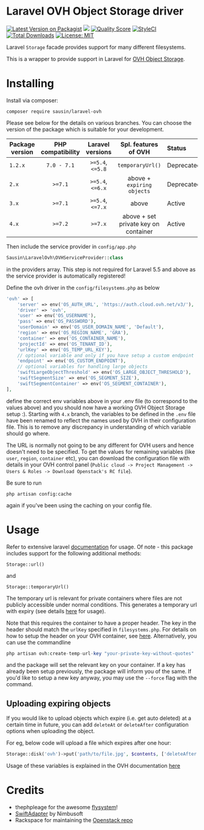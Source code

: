 # Laravel OVH Object Storage driver


[![Latest Version on Packagist](https://img.shields.io/packagist/v/sausin/laravel-ovh.svg?style=flat-square)](https://packagist.org/packages/sausin/laravel-ovh)
[![](https://github.com/sausin/laravel-ovh/workflows/CI%20laravel-ovh/badge.svg?branch=master)](https://github.com/sausin/laravel-ovh/actions?query=workflow%3A%22CI+laravel-ovh%22)
[![Quality Score](https://img.shields.io/scrutinizer/g/sausin/laravel-ovh.svg?style=flat-square)](https://scrutinizer-ci.com/g/sausin/laravel-ovh)
[![StyleCI](https://styleci.io/repos/85194981/shield?branch=master)](https://styleci.io/repos/85194981)
[![Total Downloads](https://img.shields.io/packagist/dt/sausin/laravel-ovh.svg?style=flat-square)](https://packagist.org/packages/sausin/laravel-ovh)
[![License: MIT](https://img.shields.io/badge/License-MIT-yellow.svg?style=flat-square)](https://opensource.org/licenses/MIT)


Laravel `Storage` facade provides support for many different filesystems.

This is a wrapper to provide support in Laravel for [OVH Object Storage](https://www.ovh.ie/public-cloud/storage/object-storage/).

# Installing

Install via composer:
```
composer require sausin/laravel-ovh
```
Please see below for the details on various branches. You can choose the version of the package which is suitable for your development.

| Package version | PHP compatibility | Laravel versions | Spl. features of OVH                   | Status              |
| --------------- | :---------------: | :--------------: | :------------------------------------: | :------------------ |
| `1.2.x`         | `7.0 - 7.1`       | `>=5.4`, `<=5.8` | `temporaryUrl()`                       | Deprecated          |
| `2.x`           | `>=7.1`           | `>=5.4`, `<=6.x` | above + `expiring objects`             | Deprecated          |
| `3.x`           | `>=7.1`           | `>=5.4`, `<=7.x` | above                                  | Active              |
| `4.x`           | `>=7.2`           | `>=7.x`          | above + set private key on container   | Active              |

Then include the service provider in `config/app.php`
```php
Sausin\LaravelOvh\OVHServiceProvider::class
```
in the providers array. This step is not required for Laravel 5.5 and above as the service provider is automatically registered!

Define the ovh driver in the `config/filesystems.php`
as below
```php
'ovh' => [
    'server' => env('OS_AUTH_URL', 'https://auth.cloud.ovh.net/v3/'),
    'driver' => 'ovh',
    'user' => env('OS_USERNAME'),
    'pass' => env('OS_PASSWORD'),
    'userDomain' => env('OS_USER_DOMAIN_NAME', 'Default'),
    'region' => env('OS_REGION_NAME', 'GRA'),
    'container' => env('OS_CONTAINER_NAME'),
    'projectId' => env('OS_TENANT_ID'),
    'urlKey' => env('OS_TEMP_URL_KEY'),
    // optional variable and only if you have setup a custom endpoint
    'endpoint' => env('OS_CUSTOM_ENDPOINT'),
    // optional variables for handling large objects
    'swiftLargeObjectThreshold' => env('OS_LARGE_OBJECT_THRESHOLD'),
    'swiftSegmentSize' => env('OS_SEGMENT_SIZE'),
    'swiftSegmentContainer' => env('OS_SEGMENT_CONTAINER'),
],
```
define the correct env variables above in your .env file (to correspond to the values above) and you should now have a working OVH Object Storage setup :). Starting with `4.x` branch, the variables to be defined in the `.env` file have been renamed to reflect the names used by OVH in their configuration file. This is to remove any discrepancy in understanding of which variable should go where.

The URL is normally not going to be any different for OVH users and hence doesn't need to be specified. To get the values for remaining variables (like `user`, `region`, `container` etc), you can download the configuration file with details in your OVH control panel (`Public cloud -> Project Management -> Users & Roles -> Download Openstack's RC file`). 

Be sure to run
```
php artisan config:cache
```
again if you've been using the caching on your config file.


# Usage

Refer to extensive laravel [documentation](https://laravel.com/docs/7.x/filesystem) for usage. Of note - this package includes support for the following additional methods:

`Storage::url()`

and

`Storage::temporaryUrl()`

The temporary url is relevant for private containers where files are not publicly accessible under normal conditions. This generates a temporary url with expiry (see details [here](https://github.com/laravel/framework/pull/20375) for usage).

Note that this requires the container to have a proper header. The key in the header should match the `urlKey` specified in `filesystems.php`. For details on how to setup the header on your OVH container, see [here](https://docs.ovh.com/gb/en/public-cloud/share_an_object_via_a_temporary_url/#generate-the-key). Alternatively, you can use the commandline
```php
php artisan ovh:create-temp-url-key "your-private-key-without-quotes"
```
and the package will set the relevant key on your container. If a key has already been setup previously, the package will inform you of the same. If you'd like to setup a new key anyway, you may use the `--force` flag with the command. 

## Uploading expiring objects

If you would like to upload objects which expire (i.e. get auto deleted) at a certain time in future, you can add `deleteAt` or `deleteAfter` configuration options when uploading the object.

For eg, below code will upload a file which expires after one hour:
```php
Storage::disk('ovh')->put('path/to/file.jpg', $contents, ['deleteAfter' => 60*60])
```

Usage of these variables is explained in the OVH documentation [here](https://github.com/ovh/docs/blob/develop/pages/platform/public-cloud/setup_automatic_deletion_of_objects/guide.en-gb.md)

# Credits
- thephpleage for the awesome [flysystem](https://github.com/thephpleague/flysystem)!
- [SwiftAdapter](https://github.com/nimbusoftltd/flysystem-openstack-swift) by Nimbusoft
- Rackspace for maintaining the [Openstack repo](https://github.com/php-opencloud/openstack)
